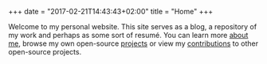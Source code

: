 +++
date = "2017-02-21T14:43:43+02:00"
title = "Home"
+++

Welcome to my personal website. This site serves as a blog, a repository of my
work and perhaps as some sort of resumé. You can learn more [about me](/about/),
browse my own open-source [projects](/projects/) or view my
[contributions](/contributions/) to other open-source projects.
